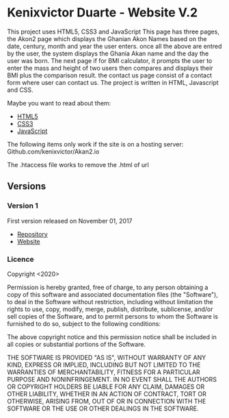 # Kenixvictor Duarte - Website V.2


This project uses HTML5, CSS3 and JavaScript
This page has three pages, the Akon2 page which displays the Ghanian Akon Names based on the date, century, month and year the user enters. once all the above are entred by the user, the system displays the Ghania Akan name and the day the user was born.
The next page if for BMI calculator, it prompts the user to enter the mass and height of two users then compares and displays their BMI plus the comparison result.
the contact us page consist of a contact form where user can contact us.
The project is written in HTML, Javascript and CSS.

Maybe you want to read about them:
- [HTML5](https://www.w3.org/html/)
- [CSS3](https://www.w3.org/Style/CSS/Overview.en.html)
- [JavaScript](https://developer.mozilla.org/pt-BR/docs/Web/JavaScript)

The following items only work if the site is on a hosting server: Github.com/kenixvictor/Akan2.io

The .htaccess file works to remove the .html of url 


## Versions

### Version 1

First version released on November 01, 2017
- [Repository](https://github.com/kenixvictor/Akan2)
- [Website](https://kenixvictor.github.io)

### Licence
Copyright <2020> <COPYRIGHT Kenixvictor>

Permission is hereby granted, free of charge, to any person obtaining a copy of this software and associated documentation files (the "Software"), to deal in the Software without restriction, including without limitation the rights to use, copy, modify, merge, publish, distribute, sublicense, and/or sell copies of the Software, and to permit persons to whom the Software is furnished to do so, subject to the following conditions:

The above copyright notice and this permission notice shall be included in all copies or substantial portions of the Software.

THE SOFTWARE IS PROVIDED "AS IS", WITHOUT WARRANTY OF ANY KIND, EXPRESS OR IMPLIED, INCLUDING BUT NOT LIMITED TO THE WARRANTIES OF MERCHANTABILITY, FITNESS FOR A PARTICULAR PURPOSE AND NONINFRINGEMENT. IN NO EVENT SHALL THE AUTHORS OR COPYRIGHT HOLDERS BE LIABLE FOR ANY CLAIM, DAMAGES OR OTHER LIABILITY, WHETHER IN AN ACTION OF CONTRACT, TORT OR OTHERWISE, ARISING FROM, OUT OF OR IN CONNECTION WITH THE SOFTWARE OR THE USE OR OTHER DEALINGS IN THE SOFTWARE.
